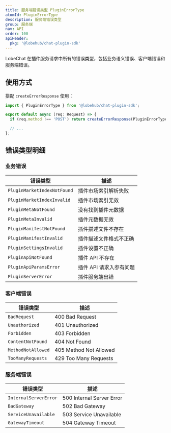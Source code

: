 ```yaml
---
title: 服务端错误类型 PluginErrorType
atomId: PluginErrorType
description: 服务端错误类型
group: 服务端
nav: API
order: 100
apiHeader:
  pkg: '@lobehub/chat-plugin-sdk'
---
```


LobeChat 在插件服务请求中所有的错误类型，包括业务语义错误、客户端错误和服务端错误。

## 使用方式

搭配 `createErrorResponse` 使用：

```ts
import { PluginErrorType } from '@lobehub/chat-plugin-sdk';

export default async (req: Request) => {
  if (req.method !== 'POST') return createErrorResponse(PluginErrorType.MethodNotAllowed);

  // ...
};
```

## 错误类型明细

### 业务错误

| 错误类型                    | 描述                    |
| --------------------------- | ----------------------- |
| `PluginMarketIndexNotFound` | 插件市场索引解析失败    |
| `PluginMarketIndexInvalid`  | 插件市场索引无效        |
| `PluginMetaNotFound`        | 没有找到插件元数据      |
| `PluginMetaInvalid`         | 插件元数据无效          |
| `PluginManifestNotFound`    | 插件描述文件不存在      |
| `PluginManifestInvalid`     | 插件描述文件格式不正确  |
| `PluginSettingsInvalid`     | 插件设置不正确          |
| `PluginApiNotFound`         | 插件 API 不存在         |
| `PluginApiParamsError`      | 插件 API 请求入参有问题 |
| `PluginServerError`         | 插件服务端出错          |

### 客户端错误

| 错误类型           | 描述                   |
| ------------------ | ---------------------- |
| `BadRequest`       | 400 Bad Request        |
| `Unauthorized`     | 401 Unauthorized       |
| `Forbidden`        | 403 Forbidden          |
| `ContentNotFound`  | 404 Not Found          |
| `MethodNotAllowed` | 405 Method Not Allowed |
| `TooManyRequests`  | 429 Too Many Requests  |

### 服务端错误

| 错误类型              | 描述                      |
| --------------------- | ------------------------- |
| `InternalServerError` | 500 Internal Server Error |
| `BadGateway`          | 502 Bad Gateway           |
| `ServiceUnavailable`  | 503 Service Unavailable   |
| `GatewayTimeout`      | 504 Gateway Timeout       |
